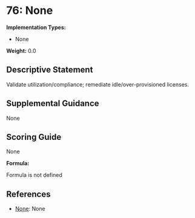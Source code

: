 # 76: None

**Implementation Types:**

- None

**Weight:** 0.0

## Descriptive Statement

Validate utilization/compliance; remediate idle/over-provisioned licenses.

## Supplemental Guidance

None

## Scoring Guide

None

**Formula:**

Formula is not defined

## References

- [None](None): None

